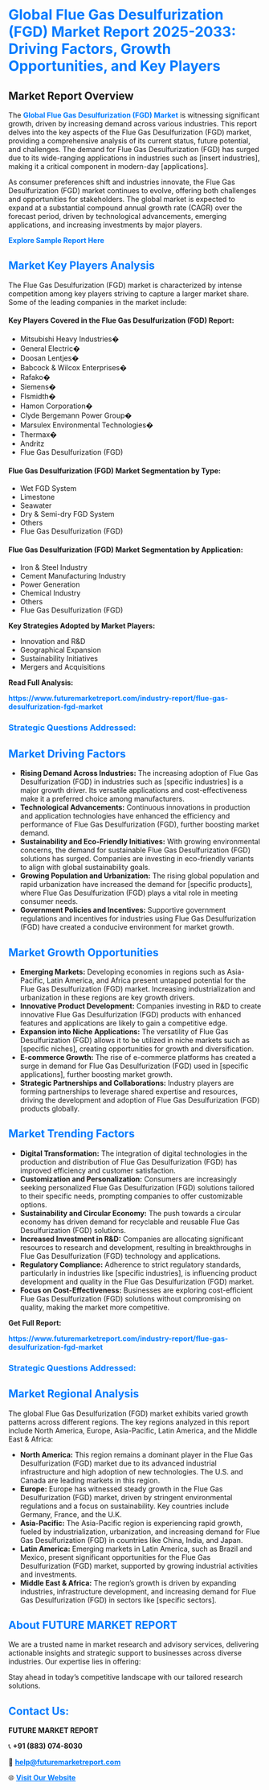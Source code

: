 <h1 style="color: #007BFF;">Global Flue Gas Desulfurization (FGD) Market Report 2025-2033: Driving Factors, Growth Opportunities, and Key Players</h1>

<section id="overview">
<h2>Market Report Overview</h2>
<p>The <a href="https://www.futuremarketreport.com/industry-report/flue-gas-desulfurization-fgd-market" style="color: #007BFF; text-decoration: none;"><strong>Global Flue Gas Desulfurization (FGD) Market</strong></a> is witnessing significant growth, driven by increasing demand across various industries. This report delves into the key aspects of the Flue Gas Desulfurization (FGD) market, providing a comprehensive analysis of its current status, future potential, and challenges. The demand for Flue Gas Desulfurization (FGD) has surged due to its wide-ranging applications in industries such as [insert industries], making it a critical component in modern-day [applications].</p>
<p>As consumer preferences shift and industries innovate, the Flue Gas Desulfurization (FGD) market continues to evolve, offering both challenges and opportunities for stakeholders. The global market is expected to expand at a substantial compound annual growth rate (CAGR) over the forecast period, driven by technological advancements, emerging applications, and increasing investments by major players.</p>
</section>

<section id="overview">
<p><a href="https://www.futuremarketreport.com/request-sample/reportId=108501" style="color: #007BFF; text-decoration: none;"><strong>Explore Sample Report Here</strong></a></p>
</section>

<section id="key-players">
<h2 style="color: #007BFF;">Market Key Players Analysis</h2>
<p>The Flue Gas Desulfurization (FGD) market is characterized by intense competition among key players striving to capture a larger market share. Some of the leading companies in the market include:</p>
<h4>Key Players Covered in the Flue Gas Desulfurization (FGD) Report:</h4>
<ul><li>Mitsubishi Heavy Industries�</li><li>General Electric�</li><li>Doosan Lentjes�</li><li>Babcock &amp; Wilcox Enterprises�</li><li>Rafako�</li><li>Siemens�</li><li>Flsmidth�</li><li>Hamon Corporation�</li><li>Clyde Bergemann Power Group�</li><li>Marsulex Environmental Technologies�</li><li>Thermax�</li><li>Andritz</li><li>Flue Gas Desulfurization (FGD)</li></ul>
<h4>Flue Gas Desulfurization (FGD) Market Segmentation by Type:</h4>
<ul><li>Wet FGD System</li><li>Limestone</li><li>Seawater</li><li>Dry &amp; Semi-dry FGD System</li><li>Others</li><li>Flue Gas Desulfurization (FGD)</li></ul>

<h4>Flue Gas Desulfurization (FGD) Market Segmentation by Application:</h4>
<ul><li>Iron &amp; Steel Industry</li><li>Cement Manufacturing Industry</li><li>Power Generation</li><li>Chemical Industry</li><li>Others</li><li>Flue Gas Desulfurization (FGD)</li></ul>
<p><strong>Key Strategies Adopted by Market Players:</strong></p>
<ul>
<li>Innovation and R&D</li>
<li>Geographical Expansion</li>
<li>Sustainability Initiatives</li>
<li>Mergers and Acquisitions</li>
</ul>
</section>

<section>
<p><strong>Read Full Analysis: </strong></p><a href="https://www.futuremarketreport.com/industry-report/flue-gas-desulfurization-fgd-market" style="color: #007BFF; text-decoration: none;"><strong>https://www.futuremarketreport.com/industry-report/flue-gas-desulfurization-fgd-market</strong></a>
<h3 style="color: #007BFF;">Strategic Questions Addressed:</h3>
</section>

<section id="driving-factors">
<h2 style="color: #007BFF;">Market Driving Factors</h2>
<ul>
<li><strong>Rising Demand Across Industries:</strong> The increasing adoption of Flue Gas Desulfurization (FGD) in industries such as [specific industries] is a major growth driver. Its versatile applications and cost-effectiveness make it a preferred choice among manufacturers.</li>
<li><strong>Technological Advancements:</strong> Continuous innovations in production and application technologies have enhanced the efficiency and performance of Flue Gas Desulfurization (FGD), further boosting market demand.</li>
<li><strong>Sustainability and Eco-Friendly Initiatives:</strong> With growing environmental concerns, the demand for sustainable Flue Gas Desulfurization (FGD) solutions has surged. Companies are investing in eco-friendly variants to align with global sustainability goals.</li>
<li><strong>Growing Population and Urbanization:</strong> The rising global population and rapid urbanization have increased the demand for [specific products], where Flue Gas Desulfurization (FGD) plays a vital role in meeting consumer needs.</li>
<li><strong>Government Policies and Incentives:</strong> Supportive government regulations and incentives for industries using Flue Gas Desulfurization (FGD) have created a conducive environment for market growth.</li>
</ul>
</section>

<section id="growth-opportunities">
<h2 style="color: #007BFF;">Market Growth Opportunities</h2>
<ul>
<li><strong>Emerging Markets:</strong> Developing economies in regions such as Asia-Pacific, Latin America, and Africa present untapped potential for the Flue Gas Desulfurization (FGD) market. Increasing industrialization and urbanization in these regions are key growth drivers.</li>
<li><strong>Innovative Product Development:</strong> Companies investing in R&D to create innovative Flue Gas Desulfurization (FGD) products with enhanced features and applications are likely to gain a competitive edge.</li>
<li><strong>Expansion into Niche Applications:</strong> The versatility of Flue Gas Desulfurization (FGD) allows it to be utilized in niche markets such as [specific niches], creating opportunities for growth and diversification.</li>
<li><strong>E-commerce Growth:</strong> The rise of e-commerce platforms has created a surge in demand for Flue Gas Desulfurization (FGD) used in [specific applications], further boosting market growth.</li>
<li><strong>Strategic Partnerships and Collaborations:</strong> Industry players are forming partnerships to leverage shared expertise and resources, driving the development and adoption of Flue Gas Desulfurization (FGD) products globally.</li>
</ul>
</section>

<section id="trending-factors">
<h2 style="color: #007BFF;">Market Trending Factors</h2>
<ul>
<li><strong>Digital Transformation:</strong> The integration of digital technologies in the production and distribution of Flue Gas Desulfurization (FGD) has improved efficiency and customer satisfaction.</li>
<li><strong>Customization and Personalization:</strong> Consumers are increasingly seeking personalized Flue Gas Desulfurization (FGD) solutions tailored to their specific needs, prompting companies to offer customizable options.</li>
<li><strong>Sustainability and Circular Economy:</strong> The push towards a circular economy has driven demand for recyclable and reusable Flue Gas Desulfurization (FGD) solutions.</li>
<li><strong>Increased Investment in R&D:</strong> Companies are allocating significant resources to research and development, resulting in breakthroughs in Flue Gas Desulfurization (FGD) technology and applications.</li>
<li><strong>Regulatory Compliance:</strong> Adherence to strict regulatory standards, particularly in industries like [specific industries], is influencing product development and quality in the Flue Gas Desulfurization (FGD) market.</li>
<li><strong>Focus on Cost-Effectiveness:</strong> Businesses are exploring cost-efficient Flue Gas Desulfurization (FGD) solutions without compromising on quality, making the market more competitive.</li>
</ul>
</section>

<section>
<p><strong>Get Full Report: </strong></p><a href="https://www.futuremarketreport.com/industry-report/flue-gas-desulfurization-fgd-market" style="color: #007BFF; text-decoration: none;"><strong>https://www.futuremarketreport.com/industry-report/flue-gas-desulfurization-fgd-market</strong></a>
<h3 style="color: #007BFF;">Strategic Questions Addressed:</h3>
</section>


<section id="regional-analysis">
<h2 style="color: #007BFF;">Market Regional Analysis</h2>
<p>The global Flue Gas Desulfurization (FGD) market exhibits varied growth patterns across different regions. The key regions analyzed in this report include North America, Europe, Asia-Pacific, Latin America, and the Middle East & Africa:</p>
<ul>
<li><strong>North America:</strong> This region remains a dominant player in the Flue Gas Desulfurization (FGD) market due to its advanced industrial infrastructure and high adoption of new technologies. The U.S. and Canada are leading markets in this region.</li>
<li><strong>Europe:</strong> Europe has witnessed steady growth in the Flue Gas Desulfurization (FGD) market, driven by stringent environmental regulations and a focus on sustainability. Key countries include Germany, France, and the U.K.</li>
<li><strong>Asia-Pacific:</strong> The Asia-Pacific region is experiencing rapid growth, fueled by industrialization, urbanization, and increasing demand for Flue Gas Desulfurization (FGD) in countries like China, India, and Japan.</li>
<li><strong>Latin America:</strong> Emerging markets in Latin America, such as Brazil and Mexico, present significant opportunities for the Flue Gas Desulfurization (FGD) market, supported by growing industrial activities and investments.</li>
<li><strong>Middle East & Africa:</strong> The region’s growth is driven by expanding industries, infrastructure development, and increasing demand for Flue Gas Desulfurization (FGD) in sectors like [specific sectors].</li>
</ul>
</section>

<footer>
<h2 style="color: #007BFF;">About FUTURE MARKET REPORT</h2>
<p>We are a trusted name in market research and advisory services, delivering actionable insights and strategic support to businesses across diverse industries. Our expertise lies in offering:</p>

<p>Stay ahead in today’s competitive landscape with our tailored research solutions.</p>

<h2 style="color: #007BFF;">Contact Us:</h2>
<p><strong>FUTURE MARKET REPORT</strong></p>
<p>📞 <strong>+91 (883) 074-8030</strong></p>
<p>📧 <strong><a href="mailto:help@futuremarketreport.com" style="color: #007BFF;">help@futuremarketreport.com</a></strong></p>
<p>🌐 <strong><a href="https://www.futuremarketreport.com/" style="color: #007BFF;">Visit Our Website</a></strong></p>
</footer>